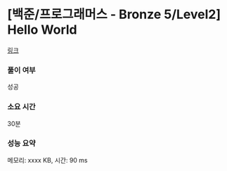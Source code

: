 # [백준/프로그래머스 - Bronze 5/Level2] Hello World

[링크](https://www.acmicpc.net/problem/2557)
### 풀이 여부

성공
### 소요 시간
30분

### 성능 요약
메모리: xxxx KB, 시간: 90 ms


